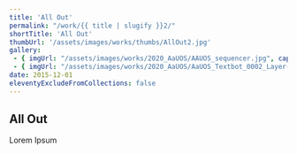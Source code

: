 ```yaml
---
title: 'All Out'
permalink: "/work/{{ title | slugify }}2/"
shortTitle: 'All Out'
thumbUrl: '/assets/images/works/thumbs/AllOut2.jpg'
gallery:
 - { imgUrl: "/assets/images/works/2020_AaUOS/AAUOS_sequencer.jpg", caption: "" }
 - { imgUrl: "/assets/images/works/2020_AaUOS/AaUOS_Textbot_0002_Layer-20.jpg", caption: "" }
date: 2015-12-01
eleventyExcludeFromCollections: false
---
```



<div class="Grid Grid--gutters Grid--full large-Grid--fit">
  <div class="Grid-cell">
    <div class='headerGroup'>
      <h2>All Out</h2>
      <p>Lorem Ipsum</p>
    </div>
  </div>
</div>